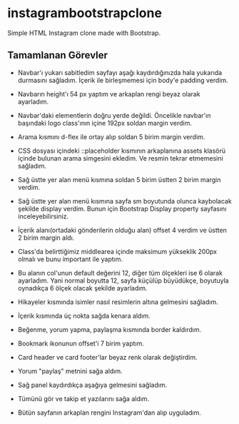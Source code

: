 # instagrambootstrapclone
Simple HTML Instagram clone made with Bootstrap.
## Tamamlanan Görevler
+   Navbar'ı yukarı sabitledim sayfayı aşağı kaydırdığınızda hala yukarıda durmasını sağladım. İçerik ile birleşmemesi için body'e padding verdim.

+   Navbarın height'ı 54 px yaptım ve arkaplan rengi beyaz olarak ayarladım.

+   Navbar'daki elementlerin doğru yerde değildi. Öncelikle navbar'ın başındaki logo class'ının içine 192px soldan margin verdim.

+   Arama kısmını d-flex ile ortay alıp soldan 5 birim margin verdim.

+   CSS dosyası içindeki ::placeholder kısmının arkaplanına assets klasörü içinde bulunan arama simgesini ekledim. Ve resmin tekrar etmemesini sağladım.

+   Sağ üstte yer alan menü kısmına soldan 5 birim üstten 2 birim margin verdim.

+   Sağ üstte yer alan menü kısmına sayfa sm boyutunda olunca kaybolacak şekilde display verdim. Bunun için Bootstrap Display property sayfasını inceleyebilirsiniz.

+   İçerik alanı(ortadaki gönderilerin olduğu alan) offset 4 verdim ve üstten 2 birim margin aldı.

+   Class'da belirttiğimiz middlearea içinde maksimum yükseklik 200px olmalı ve bunu important ile yaptım.

+   Bu alanın col'unun default değerini 12, diğer tüm ölçekleri ise 6 olarak ayarladım. Yani normal boyutta 12, sayfa küçülüp büyüdükçe, boyutuyla oynadıkça 6 ölçek olacak şekilde ayarladım. 

+   Hikayeler kısmında isimler nasıl resimlerin altına gelmesini sağladım.

+   İçerik kısmında üç nokta sağda kenara aldım.

+   Beğenme, yorum yapma, paylaşma kısmında border kaldırdım.

+   Bookmark ikonunun offset'i 7 birim yaptım.

+   Card header ve card footer'lar beyaz renk olarak değiştirdim.

+   Yorum "paylaş" metnini sağa aldım.

+   Sağ panel kaydırdıkça aşağıya gelmesini sağladım.

+   Tümünü gör ve takip et yazılarını sağa aldım.

+   Bütün sayfanın arkaplan rengini Instagram'dan alıp uyguladım.